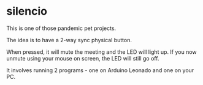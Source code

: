 # silencio

This is one of those pandemic pet projects. 

The idea is to have a 2-way sync physical button. 

When pressed, it will mute the meeting and the LED will light up. If you now unmute using your mouse on screen, the LED will still go off. 

It involves running 2 programs - one on Arduino Leonado and one on your PC.
